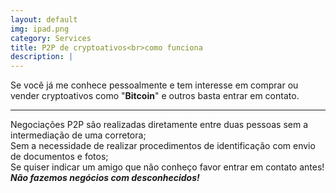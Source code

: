 ```yaml
---
layout: default
img: ipad.png
category: Services
title: P2P de cryptoativos<br>como funciona
description: |
---
```

  Se você já me conhece pessoalmente e tem interesse em comprar ou vender cryptoativos como "**Bitcoin**" e outros basta entrar em contato.<br>
  
  ---
  
  Negociações P2P são realizadas diretamente entre duas pessoas sem a intermediação de uma corretora;<br>
  Sem a necessidade de realizar procedimentos de identificação com envio de documentos e fotos;<br>
  Se quiser indicar um amigo que não conheço favor entrar em contato antes! **_Não fazemos negócios com desconhecidos!_**

